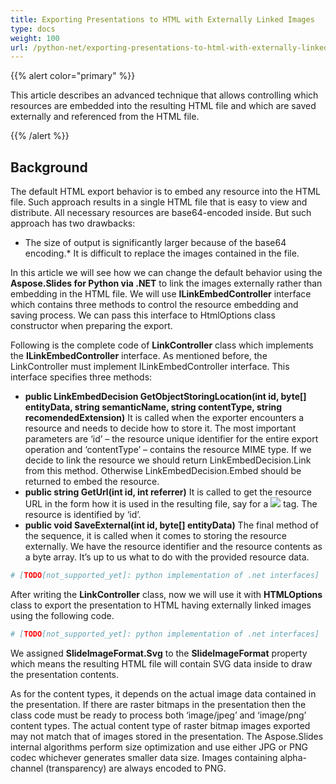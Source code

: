 ```yaml
---
title: Exporting Presentations to HTML with Externally Linked Images
type: docs
weight: 100
url: /python-net/exporting-presentations-to-html-with-externally-linked-images/
---
```


{{% alert color="primary" %}} 

This article describes an advanced technique that allows controlling which resources are embedded into the resulting HTML file and which are saved externally and referenced from the HTML file.

{{% /alert %}} 
## **Background**
The default HTML export behavior is to embed any resource into the HTML file. Such approach results in a single HTML file that is easy to view and distribute. All necessary resources are base64-encoded inside. But such approach has two drawbacks:

- The size of output is significantly larger because of the base64 encoding.* It is difficult to replace the images contained in the file.

In this article we will see how we can change the default behavior using the **Aspose.Slides for Python via .NET** to link the images externally rather than embedding in the HTML file. We will use **ILinkEmbedController** interface which contains three methods to control the resource embedding and saving process. We can pass this interface to HtmlOptions class constructor when preparing the export.

Following is the complete code of **LinkController** class which implements the **ILinkEmbedController** interface. As mentioned before, the LinkController must implement ILinkEmbedController interface. This interface specifies three methods:

- **public LinkEmbedDecision GetObjectStoringLocation(int id, byte[] entityData, string semanticName, string contentType, string recomendedExtension)** It is called when the exporter encounters a resource and needs to decide how to store it. The most important parameters are ‘id’ – the resource unique identifier for the entire export operation and ‘contentType’ – contains the resource MIME type. If we decide to link the resource we should return LinkEmbedDecision.Link from this method. Otherwise LinkEmbedDecision.Embed should be returned to embed the resource.
- **public string GetUrl(int id, int referrer)** 
  It is called to get the resource URL in the form how it is used in the resulting file, say for a <img src=”%method_result_here%”> tag. The resource is identified by ‘id’.
- **public void SaveExternal(int id, byte[] entityData)** 
  The final method of the sequence, it is called when it comes to storing the resource externally. We have the resource identifier and the resource contents as a byte array. It’s up to us what to do with the provided resource data.

```py
# [TODO[not_supported_yet]: python implementation of .net interfaces]
```

After writing the **LinkController** class, now we will use it with **HTMLOptions** class to export the presentation to HTML having externally linked images using the following code.

```py
# [TODO[not_supported_yet]: python implementation of .net interfaces]
```

We assigned **SlideImageFormat.Svg** to the **SlideImageFormat** property which means the resulting HTML file will contain SVG data inside to draw the presentation contents.

As for the content types, it depends on the actual image data contained in the presentation. If there are raster bitmaps in the presentation then the class code must be ready to process both ‘image/jpeg’ and ‘image/png’ content types. The actual content type of raster bitmap images exported may not match that of images stored in the presentation. The Aspose.Slides internal algorithms perform size optimization and use either JPG or PNG codec whichever generates smaller data size. Images containing alpha-channel (transparency) are always encoded to PNG.